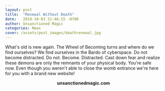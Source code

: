 ```yaml
---
layout: post
title:  "Renewal Without Death"
date:   2019-10-03 21:46:15 -0700
author: Unsanctioned Magic
categories: News
cover: /assets/post_images/deathrenewal.jpg
---
```

What's old is new again. The Wheel of Becoming turns and where do we find ourselves? We find ourselves in the Bardo of cyberspace. Do not become distracted. Do not. Become. Distracted. Cast down fear and realize these demons are only the remnants of your physical body. You're safe now. Even though you weren't able to close the womb entrance we're here for you with a brand new website! 

<center>
  <b>unsanctionedmagic.com</b>
</center>